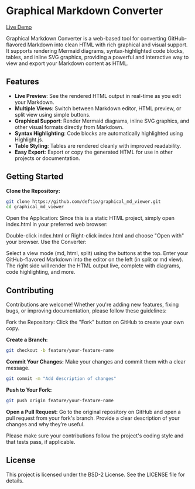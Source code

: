 # Graphical Markdown Converter

[Live Demo](https://deftio.github.io/graphical_md_viewer)

Graphical Markdown Converter is a web-based tool for converting GitHub-flavored Markdown into clean HTML with rich graphical and visual support. It supports rendering Mermaid diagrams, syntax-highlighted code blocks, tables, and inline SVG graphics, providing a powerful and interactive way to view and export your Markdown content as HTML.

## Features

- **Live Preview**: See the rendered HTML output in real-time as you edit your Markdown.
- **Multiple Views**: Switch between Markdown editor, HTML preview, or split view using simple buttons.
- **Graphical Support**: Render Mermaid diagrams, inline SVG graphics, and other visual formats directly from Markdown.
- **Syntax Highlighting**: Code blocks are automatically highlighted using Highlight.js.
- **Table Styling**: Tables are rendered cleanly with improved readability.
- **Easy Export**: Export or copy the generated HTML for use in other projects or documentation.

## Getting Started

**Clone the Repository:**
   ```bash
   git clone https://github.com/deftio/graphical_md_viewer.git
   cd graphical_md_viewer
   ```
Open the Application: Since this is a static HTML project, simply open index.html in your preferred web browser:

Double-click index.html or
Right-click index.html and choose "Open with" your browser.
Use the Converter:

Select a view mode (md, html, split) using the buttons at the top.
Enter your GitHub-flavored Markdown into the editor on the left (in split or md view).
The right side will render the HTML output live, complete with diagrams, code highlighting, and more.

## Contributing

Contributions are welcome! Whether you're adding new features, fixing bugs, or improving documentation, please follow these guidelines:

Fork the Repository: Click the "Fork" button on GitHub to create your own copy.

**Create a Branch:**
```bash
git checkout -b feature/your-feature-name
```

**Commit Your Changes:** Make your changes and commit them with a clear message.
```bash
git commit -m "Add description of changes"
```

**Push to Your Fork:**
```bash
git push origin feature/your-feature-name
```

**Open a Pull Request:** Go to the original repository on GitHub and open a pull request from your fork's branch. Provide a clear description of your changes and why they’re useful.

Please make sure your contributions follow the project's coding style and that tests pass, if applicable.

## License

This project is licensed under the BSD-2 License. See the LICENSE file for details.

